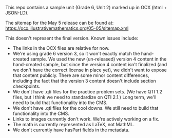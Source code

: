 This repo contains a sample unit (Grade 6, Unit 2) marked up in OCX (html + JSON-LD).

The sitemap for the May 5 release can be found at: https://ocx.illustrativemathematics.org/05-05/sitemap.xml

This doesn't represent the final version. Known issues include:
* The links in the OCX files are relative for now.
* We're using grade 6 version 3, so it won't exactly match the hand-created sample. We used the new (un-released) version 4 content in the hand-created sample, but since the version 4 content isn't finalized (and we don't have the correct license in place yet), we didn't want to expose that content publicly. There are some minor content differences, including the fact that the version 3 content doesn't include section checkpoints.
* We don't have .qti files for the practice problem sets. (We have QTI 1.2 files, but I think we need to standardize on QTI 2.1.) Long term, we'll need to build that functionality into the CMS.
* We don't have .qti files for the cool downs. We still need to build that functionality into the CMS.
* Links to images currently don't work. We're actively working on a fix.
* The math is currently represented as LaTeX, not MathML.
* We don't currently have hasPart fields in the metadata.